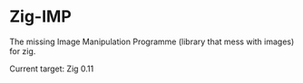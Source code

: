 # Zig-IMP

The missing Image Manipulation Programme (library that mess with images) for zig.

Current target: Zig 0.11

